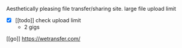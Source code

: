 Aesthetically pleasing file transfer/sharing site. large file upload limit

- [x] [[todo]] check upload limit
	- 2 gigs

[[go]]  https://wetransfer.com/